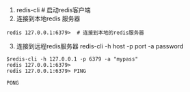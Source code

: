 1. redis-cli  # 启动redis客户端
2. 连接到本地redis 服务器
```
redis 127.0.0.1:6379>  # 连接到本地的redis服务器 
```
3. 连接到远程redis服务器
redis-cli -h host -p port -a password
```
$redis-cli -h 127.0.0.1 -p 6379 -a "mypass"
redis 127.0.0.1:6379>
redis 127.0.0.1:6379> PING

PONG
```
